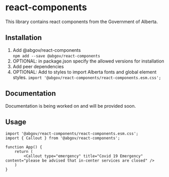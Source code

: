 # react-components

This library contains react components from the Government of Alberta.

## Installation

1. Add @abgov/react-components  
````npm add --save @abgov/react-components````
2. OPTIONAL: in package.json specify the allowed versions for installation
3. Add peer dependencies  
4. OPTIONAL: Add to styles to import Alberta fonts and global element styles. 
````import '@abgov/react-components/react-components.esm.css';````

## Documentation

Documentation is being worked on and will be provided soon.

## Usage

```
import '@abgov/react-components/react-components.esm.css';
import { Callout } from '@abgov/react-components';

function App() {
    return (
        <Callout type="emergency" title="Covid 19 Emergency" content="please be advised that in-center services are closed" />
    )
}

```
